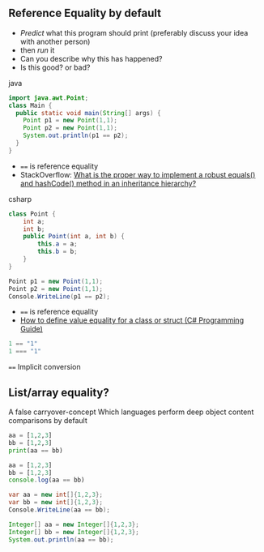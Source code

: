 Reference Equality by default
-----------------------------

* _Predict_ what this program should print (preferably discuss your idea with another person)
* then _run_ it
* Can you describe why this has happened?
* Is this good? or bad?


java
```java
import java.awt.Point;
class Main {
  public static void main(String[] args) {
    Point p1 = new Point(1,1);
    Point p2 = new Point(1,1);
    System.out.println(p1 == p2);
  }
}
```
* `==` is reference equality
* StackOverflow: [What is the proper way to implement a robust equals() and hashCode() method in an inheritance hierarchy?](https://stackoverflow.com/a/53291782/3356840)

csharp
```csharp
class Point {
    int a;
    int b;
    public Point(int a, int b) {
        this.a = a;
        this.b = b;
    }
}

Point p1 = new Point(1,1);
Point p2 = new Point(1,1);
Console.WriteLine(p1 == p2);
```
* `==` is reference equality
* [How to define value equality for a class or struct (C# Programming Guide)](https://learn.microsoft.com/en-us/dotnet/csharp/programming-guide/statements-expressions-operators/how-to-define-value-equality-for-a-type)


```javascript
1 == "1"
1 === "1"
```
`==` Implicit conversion


List/array equality?
-------------------
A false carryover-concept
Which languages perform deep object content comparisons by default

```python
aa = [1,2,3]
bb = [1,2,3]
print(aa == bb)
```

```javascript
aa = [1,2,3]
bb = [1,2,3]
console.log(aa == bb)
```

```csharp
var aa = new int[]{1,2,3};
var bb = new int[]{1,2,3};
Console.WriteLine(aa == bb);
```

```java
Integer[] aa = new Integer[]{1,2,3};
Integer[] bb = new Integer[]{1,2,3};
System.out.println(aa == bb);
```
